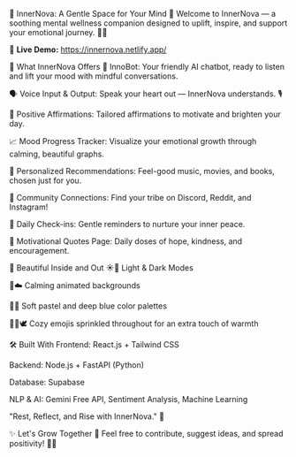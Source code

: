 🌿 InnerNova: A Gentle Space for Your Mind 🌈
Welcome to InnerNova — a soothing mental wellness companion designed to uplift, inspire, and support your emotional journey. 🧘✨

🚀 **Live Demo:** https://innernova.netlify.app/

🌸 What InnerNova Offers
💬 InnoBot: Your friendly AI chatbot, ready to listen and lift your mood with mindful conversations.

🗣️ Voice Input & Output: Speak your heart out — InnerNova understands. 🎙️

🌟 Positive Affirmations: Tailored affirmations to motivate and brighten your day.

📈 Mood Progress Tracker: Visualize your emotional growth through calming, beautiful graphs.

🎵 Personalized Recommendations: Feel-good music, movies, and books, chosen just for you.

🤝 Community Connections: Find your tribe on Discord, Reddit, and Instagram!

🔔 Daily Check-ins: Gentle reminders to nurture your inner peace.

🧡 Motivational Quotes Page: Daily doses of hope, kindness, and encouragement.

🎨 Beautiful Inside and Out
☀️🌙 Light & Dark Modes

🌄☁️ Calming animated backgrounds

🌿💙 Soft pastel and deep blue color palettes

🌻🍃🕊️ Cozy emojis sprinkled throughout for an extra touch of warmth

🛠️ Built With
Frontend: React.js + Tailwind CSS

Backend: Node.js + FastAPI (Python)

Database: Supabase

NLP & AI: Gemini Free API, Sentiment Analysis, Machine Learning

"Rest, Reflect, and Rise with InnerNova." 🌷

✨ Let's Grow Together 🌱
Feel free to contribute, suggest ideas, and spread positivity! 🚀🌸
